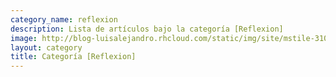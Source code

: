 ```yaml
---
category_name: reflexion
description: Lista de artículos bajo la categoría [Reflexion]
image: http://blog-luisalejandro.rhcloud.com/static/img/site/mstile-310x310.png
layout: category
title: Categoría [Reflexion]
---
```

